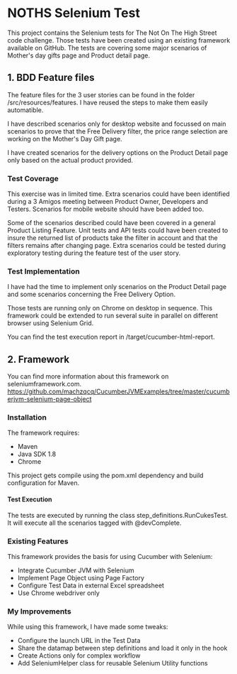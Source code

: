 # NOTHS Selenium Test
This project contains the Selenium tests for The Not On The High Street code challenge.
Those tests have been created using an existing framework available on GitHub.
The tests are covering some major scenarios of Mother's day gifts page and Product detail page.

## 1. BDD Feature files
The feature files for the 3 user stories can be found in the folder /src/resources/features. I have reused the steps to make them easily automatible.

I have described scenarios only for desktop website and focussed on main scenarios to prove that the Free Delivery filter, the price range selection are working on the Mother's Day Gift page.

I have created scenarios for the delivery options on the Product Detail page only based on the actual product provided.

### Test Coverage
This exercise was in limited time. Extra scenarios could have been identified during a 3 Amigos meeting between Product Owner, Developers and Testers.
Scenarios for mobile website should have been added too.

Some of the scenarios described could have been covered in a general Product Listing Feature. Unit tests and API tests could have been created to insure the returned list of products take the filter in account and that the filters remains after changing page. Extra scenarios could be tested during exploratory testing during the feature test of the user story.

### Test Implementation
I have had the time to implement only scenarios on the Product Detail page and some scenarios concerning the Free Delivery Option.

Those tests are running only on Chrome on desktop in sequence. This framework could be extended to run several suite in parallel on different browser using Selenium Grid.

You can find the test execution report in /target/cucumber-html-report.

## 2. Framework
You can find more information about this framework on seleniumframework.com.
https://github.com/machzqcq/CucumberJVMExamples/tree/master/cucumberjvm-selenium-page-object
### Installation
The framework requires:
- Maven
- Java SDK 1.8
- Chrome

This project gets compile using the pom.xml dependency and build configuration for Maven.

#### Test Execution
The tests are executed by running the class step_definitions.RunCukesTest.
It will execute all the scenarios tagged with @devComplete.

### Existing Features
This framework provides the basis for using Cucumber with Selenium:
- Integrate Cucumber JVM with Selenium
- Implement Page Object using Page Factory
- Configure Test Data in external Excel spreadsheet
- Use Chrome webdriver only

### My Improvements
While using this framework, I have made some tweaks:
- Configure the launch URL in the Test Data
- Share the datamap between step definitions and load it only in the hook
- Create Actions only for complex workflow
- Add SeleniumHelper class for reusable Selenium Utility functions

